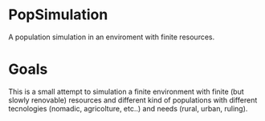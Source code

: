 # PopSimulation
A population simulation in an enviroment with finite resources.

# Goals
This is a small attempt to simulation a finite environment with finite (but slowly renovable) resources and different kind of populations with different tecnologies (nomadic, agricolture, etc..) and needs (rural, urban, ruling).

